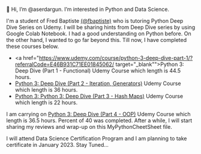 👋 Hi, I’m @aserdargun. I’m interested in Python and Data Science.

I'm a student of Fred Baptiste <a href="https://github.com/fbaptiste" target="_blank">(@fbaptiste)</a> who is tutoring Python Deep Dive Series on Udemy. I will be sharing hints from Deep Dive series by using Google Colab Notebook.
I had a good understanding on Python before. On the other hand, I wanted to go far beyond this. Till now, I have completed these courses below.
* <a href="https://www.udemy.com/course/python-3-deep-dive-part-1/?referralCode=E46B931C71EE01845062/ target="_blank"">Python 3: Deep Dive (Part 1 - Functional)</a> Udemy Course which length is 44.5 hours.
* <a href="https://www.udemy.com/course/python-3-deep-dive-part-2/?referralCode=3E7AFEF5174F04E5C8D4/" target="_blank">Python 3: Deep Dive (Part 2 - Iteration, Generators)</a> Udemy Course which length is 36 hours.
* <a href="https://www.udemy.com/course/python-3-deep-dive-part-3/?referralCode=C5B0D9AB965B9BF4C49F/" target="_blank">Python 3: Python 3: Deep Dive (Part 3 - Hash Maps)</a> Udemy Course which length is 22 hours.
<p>I am carrying on <a href="https://www.udemy.com/course/python-3-deep-dive-part-4/?referralCode=3BB758BE4C04FB983E6F/" target="_blank">Python 3: Deep Dive (Part 4 - OOP)</a> Udemy Course which length is 36.5 hours. Percent of 40 was completed. After a while, I will start sharing my reviews and wrap-up on this MyPythonCheetSheet file.

I will attend Data Science Certification Program and I am planning to take certificate in January 2023.
Stay Tuned...


<!---
aserdargun/aserdargun is a ✨ special ✨ repository because its `README.md` (this file) appears on your GitHub profile.
You can click the Preview link to take a look at your changes.
--->
